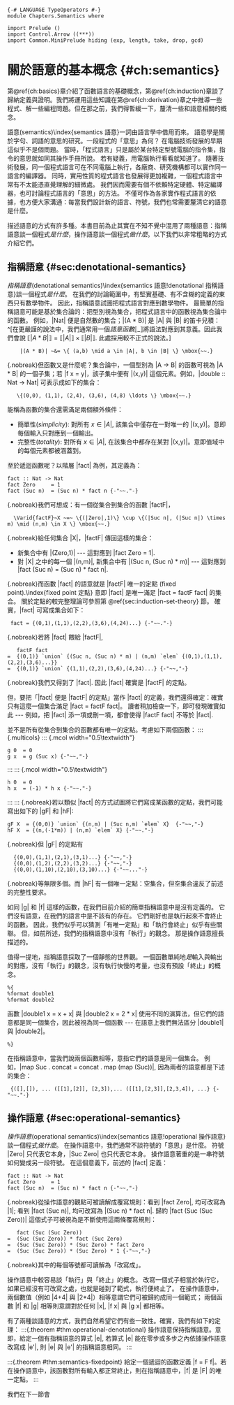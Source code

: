 ``` {.haskell .invisible}

{-# LANGUAGE TypeOperators #-}
module Chapters.Semantics where

import Prelude ()
import Control.Arrow ((***))
import Common.MiniPrelude hiding (exp, length, take, drop, gcd)
```

# 關於語意的基本概念 {#ch:semantics}

第\@ref{ch:basics}章介紹了函數語言的基礎概念，第\@ref{ch:induction}章談了歸納定義與證明。我們將運用這些知識在第\@ref{ch:derivation}章之中推導一些程式、解一些編程問題。但在那之前，我們得暫緩一下，釐清一些和語意相關的概念。

語意(semantics)\index{semantics 語意}一詞由語言學中借用而來。
語意學是關於字句、詞語的意思的研究。一段程式的「意思」為何？
在電腦技術發展的早期這似乎不是個問題。
當時，「程式語言」只是屬於某台特定型號電腦的指令集，指令的意思就如同其操作手冊所說。
若有疑義，用電腦執行看看就知道了。
隨著技術發展，同一個程式語言可在不同電腦上執行，各廠商、研究機構都可以實作同一語言的編譯器。
同時，實用性質的程式語言也發展得更加複雜，一個程式語言中常有不太能憑直覺理解的細微處。
我們因而需要有個不依賴特定硬體、特定編譯器，也可討論程式語言的「意思」的方法。
不僅可作為各家實作程式語言的依據，也方便大家溝通：每當我們設計新的語言、符號，我們也常需要釐清它的語意是什麼。

描述語意的方式有許多種。本書目前為止其實在不知不覺中混用了兩種語意：指稱語意談一個程式*是什麼*，操作語意談一個程式*做什麼*。以下我們以非常粗略的方式介紹它們。

## 指稱語意 {#sec:denotational-semantics}

*指稱語意*(denotational semantics)\index{semantics 語意!denotational 指稱語意}談一個程式*是什麼*。
在我們的討論範圍中，有堅實基礎、有不含糊的定義的東西只有數學物件。
因此，指稱語意試圖把程式語言對應到數學物件。
最簡單的指稱語意可能是基於集合論的：把型別視為集合，把程式語言中的函數視為集合論中的函數。
例如，|Nat| 便是自然數的集合；|(A * B)| 是 |A| 與 |B| 的笛卡兒積：
^[在更嚴謹的說法中，我們通常用一個*語意函數*$\llbracket\_\rrbracket$將語法對應到其意義。因此我們會說 $\llbracket |A*B| \rrbracket = \llbracket |A| \rrbracket \times \llbracket |B| \rrbracket$. 此處採用較不正式的說法。]
```equation
    |(A * B)| ~&= \{ (a,b) \mid a \in |A|, b \in |B| \} \mbox{~~.}
```
{.nobreak}但函數又是什麼呢？集合論中，一個型別為 |A -> B| 的函數可視為 |A * B| 的一個子集；若 |f x = y|，該子集中便有 |(x,y)| 這個元素。例如，|double :: Nat -> Nat| 可表示成如下的集合：
```equation
   \{(0,0), (1,1), (2,4), (3,6), (4,8) \ldots \} \mbox{~~.}
```
能稱為函數的集合還需滿足兩個額外條件：

  * 簡單性(*simplicity*): 對所有 $x \in |A|$, 該集合中僅存在一對唯一的 |(x,y)|。意即每個輸入只對應到一個輸出。
  * 完整性(*totality*): 對所有 $x \in |A|$, 在該集合中都存在某對 |(x,y)|。意即值域中的每個元素都被涵蓋到。


至於遞迴函數呢？以階層 |fact| 為例，其定義為：
```spec
fact :: Nat -> Nat
fact Zero     = 1
fact (Suc n)  = (Suc n) * fact n {-"~~."-}
```
{.nobreak}我們可想成：有一個從集合到集合的函數 |factF|，
```equation
  \Varid{factF}~X ~=~ \{(|Zero|,1)\} \cup \{(|Suc n|, (|Suc n|) \times m) \mid (n,m) \in X \} \mbox{~~.}
```
{.nobreak}給任何集合 |X|，|factF| 傳回這樣的集合：

  * 新集合中有 |(Zero,1)| --- 這對應到 |fact Zero = 1|.
  * 對 |X| 之中的每一個 |(n,m)|, 新集合中有 |(Suc n, (Suc n) * m)| --- 這對應到 |fact (Suc n)  = (Suc n) * fact n|.


{.nobreak}而函數 |fact| 的語意就是 |factF| 唯一的定點 (fixed point).\index{fixed point 定點}
意即 |fact| 是唯一滿足 |fact = factF fact| 的集合。
關於定點的較完整理論可參照第 \@ref{sec:induction-set-theory} 節。
確實，|fact| 可寫成集合如下：
```spec
 fact = {(0,1),(1,1),(2,2),(3,6),(4,24)...} {-"~~."-}
```
{.nobreak}若將 |fact| 餵給 |factF|,
```spec
   factF fact
=  {(0,1)} `union` {(Suc n, (Suc n) * m) | (n,m) `elem` {(0,1),(1,1),(2,2),(3,6)...}}
=  {(0,1)} `union` {(1,1),(2,2),(3,6),(4,24)...} {-"~~,"-}
```
{.nobreak}我們又得到了 |fact|. 因此 |fact| 確實是 |factF| 的定點。

但，要把「|fact| 便是 |factF| 的定點」當作 |fact| 的定義，我們還得確定：確實只有這麼一個集合滿足 |fact = factF fact|。
讀者稍加檢查一下，即可發現確實如此 ---
例如，把 |fact| 添一項或刪一項，都會使得 |factF fact| 不等於 |fact|.

並不是所有從集合到集合的函數都有唯一的定點。考慮如下兩個函數：
::: {.multicols}
::: {.mcol width="0.5\\textwidth"}
```spec
g 0  = 0
g x  = g (Suc x) {-"~~,"-}
```
:::
::: {.mcol width="0.5\\textwidth"}
```spec
h 0  = 0
h x  = (-1) * h x {-"~~."-}
```
:::
:::
{.nobreak}若以類似 |fact| 的方式試圖將它們寫成某函數的定點，我們可能寫出如下的 |gF| 和 |hF|:
```spec
gF X  = {(0,0)} `union` {(n,m) | (Suc n,m) `elem` X}  {-"~~,"-}
hF X  = {(n,(-1*m)) | (n,m) `elem` X} {-"~~."-}
```
{.nobreak}但 |gF| 的定點有
```spec
  {(0,0),(1,1),(2,1),(3,1)...} {-"~~,"-}
  {(0,0),(1,2),(2,2),(3,2)...} {-"~~,"-}
  {(0,0),(1,10),(2,10),(3,10)...} {-"~~..."-}
```
{.nobreak}等無限多個。而 |hF| 有一個唯一定點：空集合，但空集合違反了前述的完整性要求。

如同 |g| 和 |f| 這樣的函數，在我們目前介紹的簡單指稱語意中是沒有定義的。
它們沒有語意，在我們的語言中是不該有的存在。
它們剛好也是執行起來不會終止的函數。
因此，我們似乎可以猜測「有唯一定點」和「執行會終止」似乎有些關聯。
但，如前所述，我們的指稱語意中沒有「執行」的觀念。
那是操作語意擅長描述的。

值得一提地，指稱語意採取了一個靜態的世界觀。
一個函數單純地*是*輸入與輸出的對應，沒有「執行」的觀念，沒有執行快慢的考量，也沒有預設「終止」的概念。
```texonly
%{
%format double1
%format double2
```
函數 |double1 x = x + x| 與 |double2 x = 2 * x| 使用不同的演算法，但它們的語意都是同一個集合，因此被視為同一個函數 --- 在語意上我們無法區分 |double1| 與 |double2|。
```texonly
%}
```
在指稱語意中，當我們說兩個函數相等，意指它們的語意是同一個集合。
例如，|map Suc . concat = concat . map (map (Suc))|, 因為兩者的語意都是下述的集合：
```spec
 {([],[]), ... ([[1],[2]], [2,3]),... ([[1],[2,3]],[2,3,4]), ...} {-"~~."-}
```

## 操作語意 {#sec:operational-semantics}

*操作語意*(operational semantics)\index{semantics 語意!operational 操作語意}談一個程式*做什麼*。
在操作語意中，我們通常不談符號的「意思」是什麼。
符號 |Zero| 只代表它本身，|Suc Zero| 也只代表它本身。
操作語意著重的是一串符號如何變成另一段符號。
在這個意義下，前述的 |fact| 定義：
```spec
fact :: Nat -> Nat
fact Zero     = 1
fact (Suc n)  = (Suc n) * fact n {-"~~,"-}
```
{.nobreak}從操作語意的觀點可被讀解成覆寫規則：看到 |fact Zero|, 均可改寫為 |1|; 看到 |fact (Suc n)|, 均可改寫為 |(Suc n) * fact n|.
歸約 |fact (Suc (Suc Zero))| 這個式子可被視為是不斷使用這兩條覆寫規則：
```spec
   fact (Suc (Suc Zero))
=  (Suc (Suc Zero)) * fact (Suc Zero)
=  (Suc (Suc Zero)) * (Suc Zero) * fact Zero
=  (Suc (Suc Zero)) * (Suc Zero) * 1 {-"~~,"-}
```
{.nobreak}其中的每個等號都可讀解為「改寫成」。

操作語意中較容易談「執行」與「終止」的概念。
改寫一個式子相當於執行它，如果已經沒有可改寫之處，也就是碰到了範式，執行便終止了。
在操作語意中，兩個數值（例如 |4+4| 與 |2*4|）相等意謂它們可被歸約成同一個範式；
兩個函數 |f| 和 |g| 相等則意謂對於任何 |x|, |f x| 與 |g x| 都相等。

有了兩種談語意的方式，我們自然希望它們有些一致性。確實，我們有如下的定理：
:::{.theorem #thm:operational-denotational}
操作語意保持指稱語意。意即，給定一個有指稱語意的算式 |e|, 若算式 |e| 能在零步或多步之內依據操作語意改寫成 |e'|, 則 |e| 與 |e'| 的指稱語意相同。
:::

:::{.theorem #thm:semantics-fixedpoint}
給定一個遞迴的函數定義 |f = F f|。若在操作語意中，該函數對所有輸入都正常終止，則在指稱語意中，|f| 是 |F| 的唯一定點。
:::

我們在下一節會
